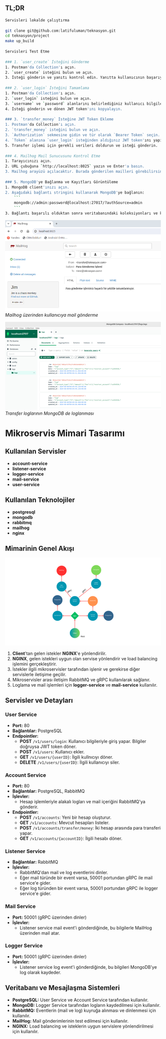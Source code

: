 ## TL;DR

```sh
Servisleri lokalde çalıştırma

git clone git@github.com:latifuluman/teknasyon.git
cd teknasyon/project
make up_build

Servisleri Test Etme

### 1. `user_create` İsteğini Gönderme
1. Postman'da Collection'ı açın.
2. `user_create` isteğini bulun ve açın.
3. İsteği gönderin ve yanıtı kontrol edin. Yanıtta kullanıcının başarıyla oluşturulduğunu doğrulayın.

### 2. `user_login` İsteğini Tamamlama
1. Postman'da Collection'ı açın.
2. `user_login` isteğini bulun ve açın.
3. `username` ve `password` alanlarını belirlediğiniz kullanıcı bilgileri ile doldurun.
4. İsteği gönderin ve dönen JWT token'ını kopyalayın.

### 3. `transfer_money` İsteğine JWT Token Ekleme
1. Postman'da Collection'ı açın.
2. `transfer_money` isteğini bulun ve açın.
3. `Authorization` sekmesine gidin ve tür olarak `Bearer Token` seçin.
4. `Token` alanına `user_login` isteğinden aldığınız JWT token'ını yapıştırın.
5. Transfer işlemi için gerekli verileri doldurun ve isteği gönderin.

### 4. Mailhog Mail Sunucusunu Kontrol Etme
1. Tarayıcınızı açın.
2. URL çubuğuna `http://localhost:8025` yazın ve Enter'a basın.
3. Mailhog arayüzü açılacaktır. Burada gönderilen mailleri görebilirsiniz.

### 5. MongoDB'ye Bağlanma ve Kayıtları Görüntüleme
1. MongoDB client'ınızı açın.
2. Aşağıdaki bağlantı stringini kullanarak MongoDB'ye bağlanın:
    ```
    mongodb://admin:password@localhost:27017/?authSource=admin
    ```
3. Bağlantı başarılı olduktan sonra veritabanındaki koleksiyonları ve kayıtları inceleyin.


```

![Mailhog Mails](./mailhog.png)
*Mailhog üzerinden kullanıcıya mail gönderme*


![Mongo DB Logs](./mongo.png)
*Transfer loglarının MongoDB de loglanması*




# Mikroservis Mimari Tasarımı

## Kullanılan Servisler
- **account-service**
- **listener-service**
- **logger-service**
- **mail-service**
- **user-service**

## Kullanılan Teknolojiler
- **postgresql**
- **mongodb**
- **rabbitmq**
- **mailhog**
- **nginx**

## Mimarinin Genel Akışı
![Mikroservis Mimari Tasarımı](./system_design.png)

1. **Client**'tan gelen istekler **NGINX**'e yönlendirilir.
2. **NGINX**, gelen istekleri uygun olan servise yönlendirir ve load balancing işlemini gerçekleştirir.
3. İstekler ilgili mikroservisler tarafından işlenir ve gerekirse diğer servislerle iletişime geçilir.
4. Mikroservisler arası iletişim RabbitMQ ve gRPC kullanılarak sağlanır.
5. Loglama ve mail işlemleri için **logger-service** ve **mail-service** kullanılır.

## Servisler ve Detayları

### User Service
- **Port:** 80
- **Bağlantılar:** PostgreSQL
- **Endpointler:**
  - **POST** `/v1/users/login`: Kullanıcı bilgileriyle giriş yapar. Bilgiler doğruysa JWT token döner.
  - **POST** `/v1/users`: Kullanıcı ekler.
  - **GET** `/v1/users/{userID}`: İlgili kullnıcıyı döner.
  - **DELETE** `/v1/users/{userID}`: İlgili kullanıcıyı siler. 

### Account Service
- **Port:** 80
- **Bağlantılar:** PostgreSQL, RabbitMQ
- **İşlevler:**
  - Hesap işlemleriyle alakalı logları ve mail içeriğini RabbitMQ'ya gönderir.
- **Endpointler:**
  - **POST** `/v1/accounts`: Yeni bir hesap oluşturur.
  - **GET** `/v1/accounts`: Mevcut hesapları listeler.
  - **POST** `/v1/accounts/transfer/money`: İki hesap arasında para transferi yapar.
  - **GET** `/v1/accounts/{accountID}`: İlgili hesabı döner.

### Listener Service
- **Bağlantılar:** RabbitMQ
- **İşlevler:**
  - RabbitMQ'dan mail ve log eventlerini dinler.
  - Eğer mail türünde bir event varsa, 50001 portundan gRPC ile mail service'e gider.
  - Eğer log türünden bir event varsa, 50001 portundan gRPC ile logger service'e gider.

### Mail Service
- **Port:** 50001 (gRPC üzerinden dinler)
- **İşlevler:**
  - Listener service mail event'i gönderdiğinde, bu bilgilerle MailHog üzerinden mail atar.

### Logger Service
- **Port:** 50001 (gRPC üzerinden dinler)
- **İşlevler:**
  - Listener service log event'i gönderdiğinde, bu bilgileri MongoDB'ye log olarak kaydeder.

## Veritabanı ve Mesajlaşma Sistemleri
- **PostgreSQL:** User Service ve Account Service tarafından kullanılır.
- **MongoDB:** Logger Service tarafından logların kaydedilmesi için kullanılır.
- **RabbitMQ:** Eventlerin (mail ve log) kuyruğa alınması ve dinlenmesi için kullanılır.
- **MailHog:** Mail gönderimlerinin test edilmesi için kullanılır.
- **NGINX:** Load balancing ve isteklerin uygun servislere yönlendirilmesi için kullanılır.
